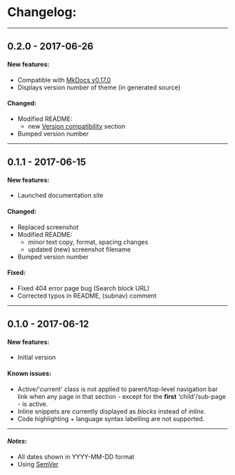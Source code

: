 # Changelog:

- - -
## 0.2.0 - 2017-06-26

#### New features:
* Compatible with [MkDocs v0.17.0](https://github.com/mkdocs/mkdocs/releases)
* Displays version number of theme (in generated source)

#### Changed:
* Modified README:
  * new [Version compatibility](https://github.com/hfagerlund/mkdocs-docskimmer#version) section
* Bumped version number
- - -
## 0.1.1 - 2017-06-15

#### New features:
* Launched documentation site

#### Changed:
* Replaced screenshot
* Modified README:
  * minor text copy, format, spacing changes
  * updated (new) screenshot filename
* Bumped version number

#### Fixed:
* Fixed 404 error page bug (Search block URL)
* Corrected typos in README, (subnav) comment
- - -
## 0.1.0 - 2017-06-12
#### New features:
* Initial version

#### Known issues:
* Active/'current' class is not applied to parent/top-level navigation bar link when any page in that section - except for the **first** 'child'/sub-page - is active.
* Inline <code></code> snippets are currently displayed as *blocks* instead of *inline*.
* Code highlighting + language syntax labelling are not supported.
- - -
#### *Notes*: 
* All dates shown in YYYY-MM-DD format
* Using [SemVer](http://semver.org/)

